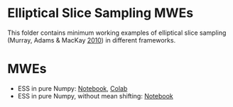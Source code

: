 # Elliptical Slice Sampling MWEs
This folder contains minimum working examples of elliptical slice sampling (Murray, Adams & MacKay [2010](https://proceedings.mlr.press/v9/murray10a.html)) in different frameworks.

# MWEs
* ESS in pure Numpy: [Notebook](https://github.com/adiehl96/master/blob/main/dev/Elliptical%20Slice%20Sampling/Numpy.ipynb), [Colab](https://colab.research.google.com/github/adiehl96/master/blob/main/dev/Elliptical%20Slice%20Sampling/NumpyNoMean.ipynb)
* ESS in pure Numpy, without mean shifting: [Notebook](https://github.com/adiehl96/master/blob/main/dev/Elliptical%20Slice%20Sampling/NumpyNoMean.ipynb)
